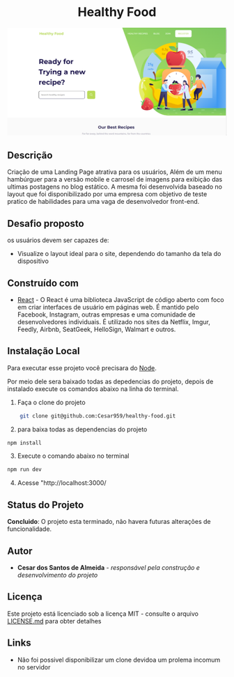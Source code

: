 <h1 align="center"> Healthy Food </h1>

<div align="center">
    <img src="DOC/resultado.png" alt="imagem-site" width="600" height="auto">
</div>


## Descrição

Criação de uma Landing Page atrativa para os usuários, Além de um menu hambúrguer para a versão mobile e carrosel de imagens para exibição das ultimas postagens no blog estático. A mesma foi desenvolvida baseado no layout que foi disponibilizado por uma empresa com objetivo de teste pratico de habilidades para uma vaga de desenvolvedor front-end. 

## Desafio proposto

os usuários devem ser capazes de:

* Visualize o layout ideal para o site, dependendo do tamanho da tela do dispositivo

## Construído com

* [React](https://www.w3schools.com/REACT/DEFAULT.ASP) - O React é uma biblioteca JavaScript de código aberto com foco em criar interfaces de usuário em páginas web. É mantido pelo Facebook, Instagram, outras empresas e uma comunidade de desenvolvedores individuais. É utilizado nos sites da Netflix, Imgur, Feedly, Airbnb, SeatGeek, HelloSign, Walmart e outros.

## Instalação Local

Para executar esse projeto você precisara do [Node](https://nodejs.org/en/).

Por meio dele sera baixado todas as depedencias do projeto, depois de instalado execute os comandos abaixo na linha do terminal.

1) Faça o clone do projeto

```bash
    git clone git@github.com:Cesar959/healthy-food.git
```

2) para baixa todas as dependencias do projeto

```bash  
npm install
```

3) Execute o comando abaixo no terminal

```bash 
npm run dev
```

4) Acesse "http://localhost:3000/

## Status do Projeto

**Concluido**: O projeto esta terminado, não havera futuras alterações de funcionalidade.

## Autor

* **Cesar dos Santos de Almeida** - *responsável pela construção e desenvolvimento do projeto*

## Licença
Este projeto está licenciado sob a licença MIT - consulte o arquivo  [LICENSE.md](LICENSE.md) para obter detalhes


## Links
*  Não foi possivel disponibilizar um clone devidoa um prolema incomum no servidor




